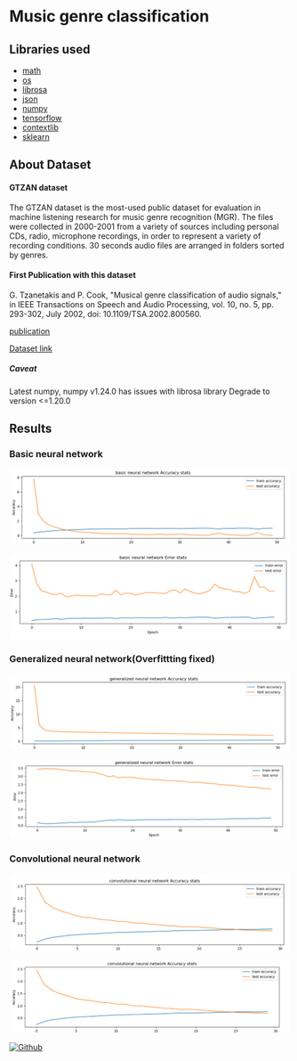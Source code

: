 # Music genre classification

## Libraries used
- [math](https://docs.python.org/3/library/math.html)
- [os](https://docs.python.org/3/library/os.html)
- [librosa](https://pypi.org/project/librosa/)
- [json](https://docs.python.org/3/library/json.html)
- [numpy](https://pypi.org/project/numpy/)
- [tensorflow](https://www.tensorflow.org/install/pip)
- [contextlib](https://docs.python.org/3/library/contextlib.html)
- [sklearn](https://pypi.org/project/scikit-learn/)
## About Dataset

#### GTZAN dataset
The GTZAN dataset is the most-used public dataset for evaluation in machine listening research for music genre recognition (MGR).
The files were collected in 2000-2001 from a variety of sources including personal CDs, radio, microphone recordings, in order to represent a variety of recording conditions.
30 seconds audio files are arranged in folders sorted by genres.

#### First Publication with this dataset
G. Tzanetakis and P. Cook, "Musical genre classification of audio signals," in IEEE Transactions on Speech and Audio Processing, vol. 10, no. 5, pp. 293-302, July 2002, doi: 10.1109/TSA.2002.800560.

[publication](https://ieeexplore.ieee.org/document/1021072)


[Dataset link ](https://www.kaggle.com/andradaolteanu/gtzan-dataset-music-genre-classification)

##### Caveat

Latest numpy, numpy v1.24.0 has issues with librosa library
Degrade to version <=1.20.0

## Results
### Basic neural network

![Basic_nn_accuarcy](./Readme_images/basic_nn_accuracy_plot.png)

![Basic_nn_accuarcy](./Readme_images/basic_nn_error_plot.png)

### Generalized neural network(Overfittting fixed)

![generalized_nn_accuarcy](./Readme_images/generalized_nn_accuracy_plot.png)

![generalized_nn_accuarcy](./Readme_images/generalized_nn_error_plot.png)

### Convolutional neural network 

![cnn_accuarcy](./Readme_images/cnn_accuracy_plot.png)

![cnn_accuarcy](./Readme_images/cnn_error_plot.png)


[![Github](https://img.shields.io/badge/GitHub-100000?style=for-the-badge&logo=github&logoColor=white)](https://github.com/yug-am/)